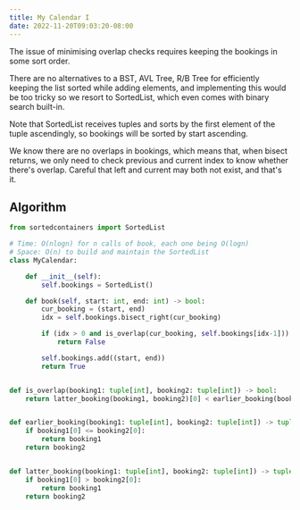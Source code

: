 ```yaml
---
title: My Calendar I
date: 2022-11-20T09:03:20-08:00
---
```


The issue of minimising overlap checks requires keeping the
bookings in some sort order.

There are no alternatives to a BST, AVL Tree, R/B Tree for
efficiently keeping the list sorted while adding elements,
and implementing this would be too tricky so we resort to
SortedList, which even comes with binary search built-in.

Note that SortedList receives tuples and sorts by the first
element of the tuple ascendingly, so bookings will be sorted
by start ascending.

We know there are no overlaps in bookings, which means that,
when bisect returns, we only need to check previous and
current index to know whether there's overlap. Careful that
left and current may both not exist, and that's it.


## Algorithm

```python
from sortedcontainers import SortedList

# Time: O(nlogn) for n calls of book, each one being O(logn)
# Space: O(n) to build and maintain the SortedList
class MyCalendar:

    def __init__(self):
        self.bookings = SortedList()

    def book(self, start: int, end: int) -> bool:
        cur_booking = (start, end)
        idx = self.bookings.bisect_right(cur_booking)

        if (idx > 0 and is_overlap(cur_booking, self.bookings[idx-1])) or (idx < len(self.bookings) and is_overlap(cur_booking, self.bookings[idx])):
            return False

        self.bookings.add((start, end))
        return True


def is_overlap(booking1: tuple[int], booking2: tuple[int]) -> bool:
    return latter_booking(booking1, booking2)[0] < earlier_booking(booking1, booking2)[1]


def earlier_booking(booking1: tuple[int], booking2: tuple[int]) -> tuple[int]:
    if booking1[0] <= booking2[0]:
        return booking1
    return booking2


def latter_booking(booking1: tuple[int], booking2: tuple[int]) -> tuple[int]:
    if booking1[0] > booking2[0]:
        return booking1
    return booking2

```


